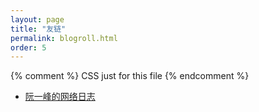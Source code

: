 ```yaml
---
layout: page
title: "友链"
permalink: blogroll.html
order: 5
---
```


{% comment %}
  CSS just for this file
{% endcomment %}

<style>
  small {
    color: #999;
  }
</style>



* [阮一峰的网络日志](http://www.ruanyifeng.com/blog/)
